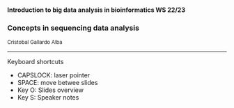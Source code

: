 ####  Introduction to big data analysis in bioinformatics WS 22/23
### **Concepts in sequencing data analysis**
<sub>Cristobal Gallardo Alba</sub>

---

Keyboard shortcuts
- CAPSLOCK: laser pointer
- SPACE: move betwee slides
- Key O: Slides overview
- Key S: Speaker notes
